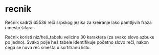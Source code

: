 # recnik
Rečnik sadrži 65536 reči srpskog jezika za kreiranje lako pamtljivih fraza umesto šifara.

Rečnik koristi niz/heš_tabelu velicine 30 karaktera (za svako slovo azbuke po jedno).
Svako polje heš tabele identifikuje početno slovo reči, nakon čega se nova reč smešta u sortitranu listu.

